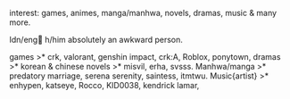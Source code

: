 interest: games, animes, manga/manhwa, novels, dramas, music & many more.

Idn/eng🐉 h/him
absolutely an awkward person.


games >* crk, valorant, genshin impact, crk:A, Roblox, ponytown, 
dramas >* korean & chinese
novels >* misvil, erha, svsss.
Manhwa/manga >* predatory marriage, serena serenity, saintess, itmtwu.
Music{artist} >* enhypen, katseye, Rocco, KID0038, kendrick lamar,
